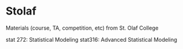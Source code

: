 # Stolaf
Materials (course, TA, competition, etc) from St. Olaf College


stat 272: Statistical Modeling
stat316: Advanced Statistical Modeling
